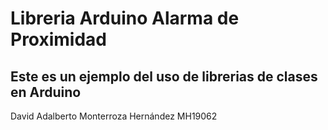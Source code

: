 # Libreria Arduino Alarma de Proximidad
## Este es un ejemplo del uso de librerias de clases en Arduino


David Adalberto Monterroza Hernández MH19062
